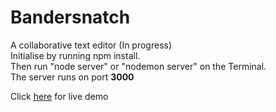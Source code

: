 # Bandersnatch
A collaborative text editor (In progress)                         
Initialise by running npm install.              
Then run "node server" or "nodemon server" on the Terminal.                             
The server runs on port **3000**

Click [here](https://bandersnatch-g6km.onrender.com) for live demo

